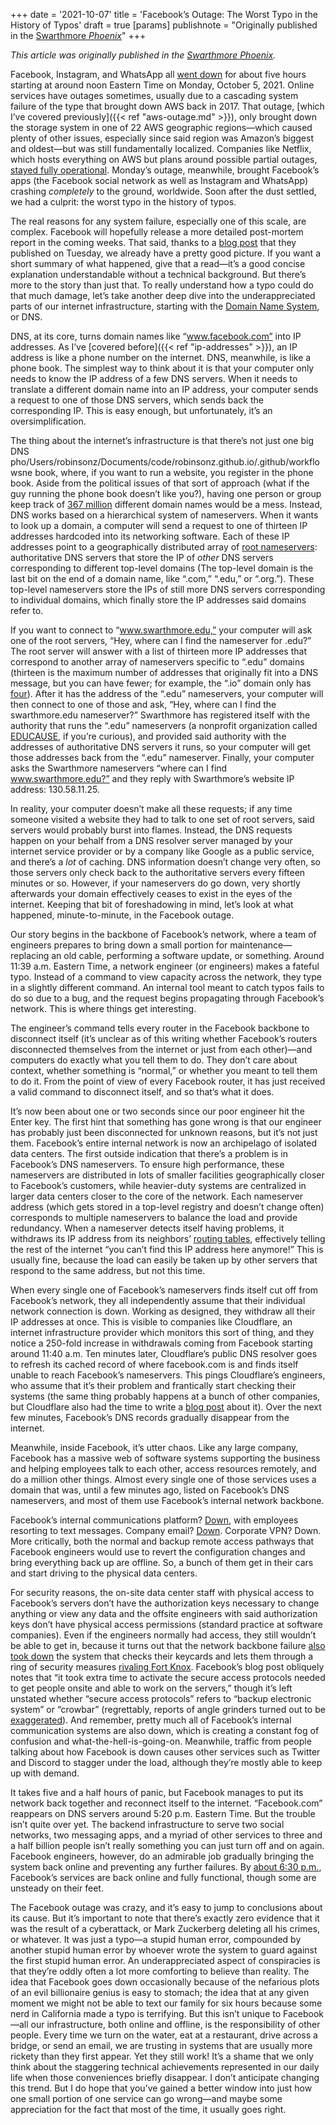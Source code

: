 +++
date = '2021-10-07'
title = 'Facebook’s Outage: The Worst Typo in the History of Typos'
draft = true
[params]
publishnote = "Originally published in the [Swarthmore _Phoenix_](https://swarthmorephoenix.com/2021/10/07/facebooks-outage-the-worst-typo-in-the-history-of-typos/)"
+++

_This article was originally published in the [Swarthmore _Phoenix_](https://swarthmorephoenix.com/2021/10/07/facebooks-outage-the-worst-typo-in-the-history-of-typos/)._

Facebook, Instagram, and WhatsApp all [went down](https://apnews.com/article/facebook-whatsapp-instagram-outage-8b9d3862ed957029e545182a595fdce1) for about five hours starting at around noon Eastern Time on Monday, October 5, 2021. Online services have outages sometimes, usually due to a cascading system failure of the type that brought down AWS back in 2017. That outage, [which I’ve covered previously]({{< ref "aws-outage.md" >}}), only brought down the storage system in one of 22 AWS geographic regions—which caused plenty of other issues, especially since said region was Amazon’s biggest and oldest—but was still fundamentally localized. Companies like Netflix, which hosts everything on AWS but plans around possible partial outages, [stayed fully operational](https://www.networkworld.com/article/3178076/why-netflix-didnt-sink-when-amazon-s3-went-down.html). Monday’s outage, meanwhile, brought Facebook’s apps (the Facebook social network as well as Instagram and WhatsApp) crashing *completely* to the ground, worldwide. Soon after the dust settled, we had a culprit: the worst typo in the history of typos.

The real reasons for any system failure, especially one of this scale, are complex. Facebook will hopefully release a more detailed post-mortem report in the coming weeks. That said, thanks to a [blog post](https://engineering.fb.com/2021/10/05/networking-traffic/outage-details/) that they published on Tuesday, we already have a pretty good picture. If you want a short summary of what happened, give that a read—it’s a good concise explanation understandable without a technical background. But there’s more to the story than just that. To really understand how a typo could do that much damage, let’s take another deep dive into the underappreciated parts of our internet infrastructure, starting with the [Domain Name System](https://www.cloudflare.com/learning/dns/what-is-dns/), or DNS.

DNS, at its core, turns domain names like “www.facebook.com” into IP addresses. As I’ve [covered before]({{< ref "ip-addresses" >}}), an IP address is like a phone number on the internet. DNS, meanwhile, is like a phone book. The simplest way to think about it is that your computer only needs to know the IP address of a few DNS servers. When it needs to translate a different domain name into an IP address, your computer sends a request to one of those DNS servers, which sends back the corresponding IP. This is easy enough, but unfortunately, it’s an oversimplification.

The thing about the internet’s infrastructure is that there’s not just one big DNS pho/Users/robinsonz/Documents/code/robinsonz.github.io/.github/workflowsne book, where, if you want to run a website, you register in the phone book. Aside from the political issues of that sort of approach (what if the guy running the phone book doesn’t like you?), having one person or group keep track of [367 million](https://www.verisign.com/en_US/domain-names/dnib/index.xhtml) different domain names would be a mess. Instead, DNS works based on a hierarchical system of nameservers. When it wants to look up a domain, a computer will send a request to one of thirteen IP addresses hardcoded into its networking software. Each of these IP addresses point to a geographically distributed array of [root nameservers](https://www.cloudflare.com/learning/dns/glossary/dns-root-server/): authoritative DNS servers that store the IP of *other* DNS servers corresponding to different top-level domains (The top-level domain is the last bit on the end of a domain name, like “.com,” “.edu,” or “.org.”). These top-level nameservers store the IPs of still more DNS servers corresponding to individual domains, which finally store the IP addresses said domains refer to. 

If you want to connect to “www.swarthmore.edu,” your computer will ask one of the root servers, “Hey, where can I find the nameserver for .edu?” The root server will answer with a list of thirteen more IP addresses that correspond to another array of nameservers specific to “.edu” domains (thirteen is the maximum number of addresses that originally fit into a DNS message, but you can have fewer; for example, the “.io” domain only has [four](https://www.iana.org/domains/root/db/io.html)). After it has the address of the “.edu” nameservers, your computer will then connect to one of those and ask, “Hey, where can I find the swarthmore.edu nameserver?” Swarthmore has registered itself with the authority that runs the “.edu” nameservers (a nonprofit organization called [EDUCAUSE](https://net.educause.edu/), if you’re curious), and provided said authority with the addresses of authoritative DNS servers it runs, so your computer will get those addresses back from the “.edu” nameserver. Finally, your computer asks the Swarthmore nameservers “where can I find www.swarthmore.edu?” and they reply with Swarthmore’s website IP address: 130.58.11.25. 

In reality, your computer doesn’t make all these requests; if any time someone visited a website they had to talk to one set of root servers, said servers would probably burst into flames. Instead, the DNS requests happen on your behalf from a DNS resolver server managed by your internet service provider or by a company like Google as a public service, and there’s a *lot* of caching. DNS information doesn’t change very often, so those servers only check back to the authoritative servers every fifteen minutes or so. However, if your nameservers do go down, very shortly afterwards your domain effectively ceases to exist in the eyes of the internet. Keeping that bit of foreshadowing in mind, let’s look at what happened, minute-to-minute, in the Facebook outage.

Our story begins in the backbone of Facebook’s network, where a team of engineers prepares to bring down a small portion for maintenance—replacing an old cable, performing a software update, or something. Around 11:39 a.m. Eastern Time, a network engineer (or engineers) makes a fateful typo. Instead of a command to view capacity across the network, they type in a slightly different command. An internal tool meant to catch typos fails to do so due to a bug, and the request begins propagating through Facebook’s network. This is where things get interesting.

The engineer’s command tells every router in the Facebook backbone to disconnect itself (it’s unclear as of this writing whether Facebook’s routers disconnected themselves from the internet or just from each other)—and computers do exactly what you tell them to do. They don’t care about context, whether something is “normal,” or whether you meant to tell them to do it. From the point of view of every Facebook router, it has just received a valid command to disconnect itself, and so that’s what it does.

It’s now been about one or two seconds since our poor engineer hit the Enter key. The first hint that something has gone wrong is that our engineer has probably just been disconnected for unknown reasons, but it’s not just them. Facebook’s entire internal network is now an archipelago of isolated data centers. The first outside indication that there’s a problem is in Facebook’s DNS nameservers. To ensure high performance, these nameservers are distributed in lots of smaller facilities geographically closer to Facebook’s customers, while heavier-duty systems are centralized in larger data centers closer to the core of the network. Each nameserver address (which gets stored in a top-level registry and doesn’t change often) corresponds to multiple nameservers to balance the load and provide redundancy. When a nameserver detects itself having problems, it withdraws its IP address from its neighbors’ [routing tables](https://www.cloudflare.com/learning/security/glossary/what-is-bgp/), effectively telling the rest of the internet “you can’t find this IP address here anymore!” This is usually fine, because the load can easily be taken up by other servers that respond to the same address, but not this time.

When every single one of Facebook’s nameservers finds itself cut off from Facebook’s network, they all independently assume that their individual network connection is down. Working as designed, they withdraw all their IP addresses at once. This is visible to companies like Cloudflare, an internet infrastructure provider which monitors this sort of thing, and they notice a 250-fold increase in withdrawals coming from Facebook starting around 11:40 a.m. Ten minutes later, Cloudflare’s public DNS resolver goes to refresh its cached record of where facebook.com is and finds itself unable to reach Facebook’s nameservers. This pings Cloudflare’s engineers, who assume that it’s their problem and frantically start checking their systems (the same thing probably happens at a bunch of other companies, but Cloudflare also had the time to write a [blog post](https://blog.cloudflare.com/october-2021-facebook-outage/) about it). Over the next few minutes, Facebook’s DNS records gradually disappear from the internet. 

Meanwhile, inside Facebook, it’s utter chaos. Like any large company, Facebook has a massive web of software systems supporting the business and helping employees talk to each other, access resources remotely, and do a million other things. Almost every single one of those services uses a domain that was, until a few minutes ago, listed on Facebook’s DNS nameservers, and most of them use Facebook’s internal network backbone.

Facebook’s internal communications platform? [Down](https://twitter.com/RMac18/status/1445069187664293895), with employees resorting to text messages. Company email? [Down](https://twitter.com/MikeIsaac/status/1445085022503899137). Corporate VPN? Down. More critically, both the normal and backup remote access pathways that Facebook engineers would use to revert the configuration changes and bring everything back up are offline. So, a bunch of them get in their cars and start driving to the physical data centers.

For security reasons, the on-site data center staff with physical access to Facebook’s servers don’t have the authorization keys necessary to change anything or view any data and the offsite engineers with said authorization keys don’t have physical access permissions (standard practice at software companies). Even if the engineers normally had access, they still wouldn’t be able to get in, because it turns out that the network backbone failure [also took down](https://twitter.com/sheeraf/status/1445099150316503057) the system that checks their keycards and lets them through a ring of security measures [rivaling Fort Knox](https://www.isa.org/intech-home/2020/march-april/departments/physical-security-of-a-data-center). Facebook’s blog post obliquely notes that “it took extra time to activate the secure access protocols needed to get people onsite and able to work on the servers,” though it’s left unstated whether “secure access protocols” refers to “backup electronic system” or “crowbar” (regrettably, reports of angle grinders turned out to be [exaggerated](https://twitter.com/MikeIsaac/status/1445196576956162050)). And remember, pretty much all of Facebook’s internal communication systems are also down, which is creating a constant fog of confusion and what-the-hell-is-going-on. Meanwhile, traffic from people talking about how Facebook is down causes other services such as Twitter and Discord to stagger under the load, although they’re mostly able to keep up with demand.

It takes five and a half hours of panic, but Facebook manages to put its network back together and reconnect itself to the internet. “Facebook.com” reappears on DNS servers around 5:20 p.m. Eastern Time. But the trouble isn’t quite over yet. The backend infrastructure to serve two social networks, two messaging apps, and a myriad of other services to three and a half billion people isn’t really something you can just turn off and on again. Facebook engineers, however, do an admirable job gradually bringing the system back online and preventing any further failures. By [about 6:30 p.m.](https://twitter.com/Facebook/status/1445155265360416773), Facebook’s services are back online and fully functional, though some are unsteady on their feet.

The Facebook outage was crazy, and it’s easy to jump to conclusions about its cause. But it’s important to note that there’s exactly zero evidence that it was the result of a cyberattack, or Mark Zuckerberg deleting all his crimes, or whatever. It was just a typo—a stupid human error, compounded by another stupid human error by whoever wrote the system to guard against the first stupid human error. An underappreciated aspect of conspiracies is that they’re oddly often a lot more comforting to believe than reality. The idea that Facebook goes down occasionally because of the nefarious plots of an evil billionaire genius is easy to stomach; the idea that at any given moment we might not be able to text our family for six hours because some nerd in California made a typo is terrifying. But this isn’t unique to Facebook—all our infrastructure, both online and offline, is the responsibility of other people. Every time we turn on the water, eat at a restaurant, drive across a bridge, or send an email, we are trusting in systems that are usually more rickety than they first appear. Yet they still work! It’s a shame that we only think about the staggering technical achievements represented in our daily life when those conveniences briefly disappear. I don’t anticipate changing this trend. But I do hope that you’ve gained a better window into just how one small portion of one service can go wrong—and maybe some appreciation for the fact that most of the time, it usually goes right.